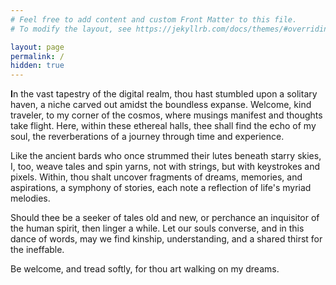 ```yaml
---
# Feel free to add content and custom Front Matter to this file.
# To modify the layout, see https://jekyllrb.com/docs/themes/#overriding-theme-defaults

layout: page
permalink: /
hidden: true
---
```


**I**n the vast tapestry of the digital realm, thou hast stumbled upon a solitary haven, a niche carved out amidst the boundless expanse. Welcome, kind traveler, to my corner of the cosmos, where musings manifest and thoughts take flight. Here, within these ethereal halls, thee shall find the echo of my soul, the reverberations of a journey through time and experience.

Like the ancient bards who once strummed their lutes beneath starry skies, I, too, weave tales and spin yarns, not with strings, but with keystrokes and pixels. Within, thou shalt uncover fragments of dreams, memories, and aspirations, a symphony of stories, each note a reflection of life's myriad melodies.

Should thee be a seeker of tales old and new, or perchance an inquisitor of the human spirit, then linger a while. Let our souls converse, and in this dance of words, may we find kinship, understanding, and a shared thirst for the ineffable.

Be welcome, and tread softly, for thou art walking on my dreams.
